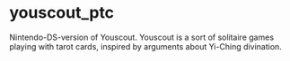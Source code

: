 # youscout_ptc
Nintendo-DS-version of Youscout. Youscout is a sort of solitaire games playing with tarot cards, inspired by arguments about Yi-Ching divination.
